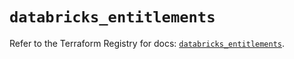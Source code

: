 # `databricks_entitlements`

Refer to the Terraform Registry for docs: [`databricks_entitlements`](https://registry.terraform.io/providers/databricks/databricks/1.65.0/docs/resources/entitlements).
